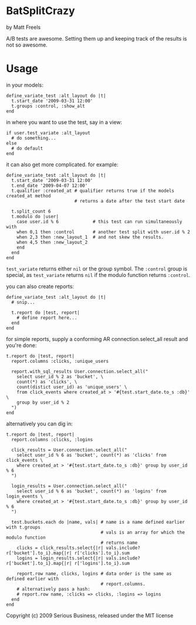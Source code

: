 # BatSplitCrazy

by Matt Freels

A/B tests are awesome. Setting them up and keeping track of the results is not so awesome.

# Usage

in your models:

    define_variate_test :alt_layout do |t|
      t.start_date '2009-03-31 12:00'
      t.groups :control, :show_alt
    end

in where you want to use the test, say in a view:

    if user.test_variate :alt_layout
      # do something...
    else
      # do default
    end

it can also get more complicated. for example:

    define_variate_test :alt_layout do |t|
      t.start_date '2009-03-31 12:00'
      t.end_date '2009-04-07 12:00'
      t.qualifier :created_at # qualifier returns true if the models created_at method 
                              # returns a date after the test start date

      t.split_count 6
      t.modulo do |user|
        case user.id % 6             # this test can run simultaneously with
        when 0,1 then :control       # another test split with user.id % 2
        when 2,3 then :new_layout_1  # and not skew the results.
        when 4,5 then :new_layout_2
        end
      end
    end

`test_variate` returns either `nil` or the group symbol. The `:control` group is special, as `test_variate` returns `nil` if the modulo function returns `:control`.

you can also create reports:

    define_variate_test :alt_layout do |t|
      # snip...

      t.report do |test, report|
        # define report here...
      end
    end

for simple reports, supply a conforming AR connection.select_all result and you're done:

    t.report do |test, report|
      report.columns :clicks, :unique_users

      report.with_sql_results User.connection.select_all("
        select user_id % 2 as 'bucket', \
        count(*) as 'clicks', \
        count(distict user_id) as 'unique_users' \
        from click_events where created_at > '#{test.start_date.to_s :db}' \
        group by user_id % 2
      ")
    end

alternatively you can dig in:

    t.report do |test, report|
      report.columns :clicks, :logins
      
      click_results = User.connection.select_all("
        select user_id % 6 as 'bucket', count(*) as 'clicks' from click_events \
        where created_at > '#{test.start_date.to_s :db}' group by user_id % 6
      ")

      login_results = User.connection.select_all("
        select user_id % 6 as 'bucket', count(*) as 'logins' from login_events \
        where created_at > '#{test.start_date.to_s :db}' group by user_id % 6
      ")

      test.buckets.each do |name, vals| # name is a name defined earlier with t.groups
                                        # vals is an array for which the modulo function
                                        # returns name
        clicks = click_results.select{|r| vals.include? r['bucket'].to_i}.map{|r| r['clicks'].to_i}.sum
        logins = login_results.select{|r| vals.include? r['bucket'].to_i}.map{|r| r['logins'].to_i}.sum
        
        report.row name, clicks, logins # data order is the same as defined earlier with
                                        # report.columns. 
        # alternatively pass a hash:
        # report.row name, :clicks => clicks, :logins => logins
      end
    end

Copyright (c) 2009 Serious Business, released under the MIT license
